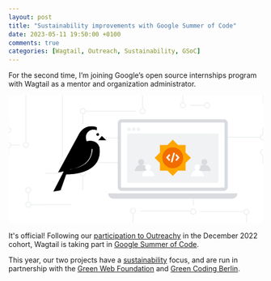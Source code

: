 ```yaml
---
layout: post
title: "Sustainability improvements with Google Summer of Code"
date: 2023-05-11 19:50:00 +0100
comments: true
categories: [Wagtail, Outreach, Sustainability, GSoC]
---
```


For the second time, I’m joining Google’s open source internships program with Wagtail as a mentor and organization administrator.

<!-- more -->

![](/images/blog/wagtail-cms-projects-for-google-summer-of-code-2023/wagtail-gsoc-social-preview.png)

It's official! Following our [participation to Outreachy](https://wagtail.org/blog/outreachy-welcoming-new-contributors-to-open-source/) in the December 2022 cohort, Wagtail is taking part in [Google Summer of Code](https://wagtail.org/blog/going-green-with-google-summer-of-code/).

This year, our two projects have a [sustainability](https://wagtail.org/sustainability/) focus, and are run in partnership with the [Green Web Foundation](https://www.thegreenwebfoundation.org/) and [Green Coding Berlin](https://www.green-coding.berlin/).
